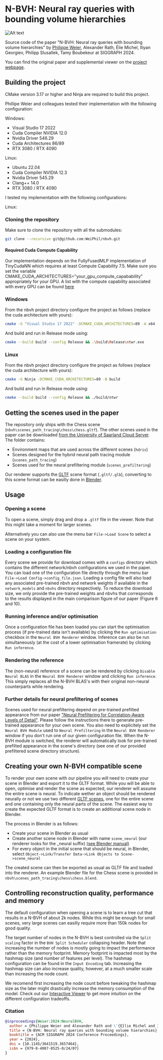 # N-BVH: Neural ray queries with bounding volume hierarchies

![Alt text](./scene_data/teaser.jpg "N-BVH Teaser")

Source code of the paper "N-BVH: Neural ray queries with bounding volume hierarchies" by [Philippe Weier](https://weiphil.github.io/portfolio/), Alexander Rath, Élie Michel, Iliyan Georgiev, Philipp Slusallek, Tamy Boubekeur at SIGGRAPH 2024.

You can find the original paper and supplemental viewer on the [project webpage](https://weiphil.github.io/portfolio/neural_bvh).

## Building the project

CMake version 3.17 or higher and Ninja are required to build this project.

Phillipe Weier and colleagues tested their implementation with the following configuration:

Windows:
- Visual Studio 17 2022
- Cuda Compiler NVIDIA 12.0
- Nvidia Driver 546.29
- Cuda Architectures 86/89
- RTX 3080 / RTX 4090

Linux:
- Ubuntu 22.04
- Cuda Compiler NVIDIA 12.3
- Nvidia Driver 545.29
- Clang++ 14.0
- RTX 3080 / RTX 4090

I tested my implementation with the following configurations:

Linux:

### Cloning the repository

Make sure to clone the repository with all the submodules:

```bash
git clone --recursive git@github.com:WeiPhil/nbvh.git
```

#### Required Cuda Compute Capability

Our implementation depends on the FullyFusedMLP implementation of TinyCudaNN which requires at least Compute Capability 7.5.
Make sure you set the variable CMAKE_CUDA_ARCHITECTURES="your_gpu_compute_capabability" appropriately for your GPU. A list with the compute capability associated with every GPU can be found [here](https://developer.nvidia.com/cuda-gpus)

### Windows

From the nbvh project directory configure the project as follows (replace the cuda architecture with yours):

```bash
cmake -G "Visual Studio 17 2022" -DCMAKE_CUDA_ARCHITECTURES=89 -A x64 -B build
```
And build and run in Release mode using:
```bash
cmake --build build --config Release && .\build\Release\ntwr.exe
```

### Linux

From the nbvh project directory configure the project as follows (replace the cuda architecture with yours):

```bash
cmake -G Ninja -DCMAKE_CUDA_ARCHITECTURES=89 -B build
```
And build and run in Release mode using:
```bash
cmake --build build --config Release && ./build/ntwr
```
 
## Getting the scenes used in the paper

The repository only ships with the Chess scene (`nbvh\scenes_path_tracing\chess\chess.gltf`). The other scenes used in the paper can be downloaded [from the University of Saarland Cloud Server](https://oc.cs.uni-saarland.de/owncloud/index.php/s/b33TTcX9ZCS2m2X). The folder contains:
- Environment maps that are used across the different scenes (`hdris`) 
- Scenes designed for the hybrid neural path tracing module (`scenes_path_tracing`)
- Scenes used for the neural prefiltering module (`scenes_prefiltering`)

Our renderer supports the [GLTF](https://www.khronos.org/gltf/) scene format (`.gltf/.glb`), converting to this scene format can be easilly done in [Blender](https://www.blender.org/).

## Usage

### Opening a scene

To open a scene, simply drag and drop a `.gltf` file in the viewer. Note that this might take a moment for larger scenes.

Alternatively you can also use the menu bar `File->Load Scene` to select a scene on your system.

### Loading a configuration file

Every scene we provide for download comes with a `configs` directory which contains the different network/nbvh configurations we used in the paper. You can load one of the configuration file directly through the menu bar `File->Load Config->config_file.json`. Loading a config file will also load any associated pre-trained nbvh and network weights if available in the `network_models` and `nbvhs` directory respectively. To reduce the download size, we only provide the pre-trained weights and nbvhs that corresponds to the results displayed in the main comparison figure of our paper (Figure 6 and 10).

### Running inference and/or optimisation

Once a configuration file has been loaded you can start the optimisation process (if pre-trained data isn't available) by clicking the `Run optimisation` checkbox in the `Neural BVH Renderer` window. Inference can also be run simultaneously (at the cost of a lower optimisation framerate) by clicking `Run inference`.

### Rendering the reference

The (non-neural) reference of a scene can be rendered by clicking `Disable Neural BLAS` in the `Neural BVH Renderer` window and clicking `Run inference`. This simply replaces all the N-BVH BLAS's with their original non-neural counterparts while rendering.

### Further details for neural prefiltering of scenes

Scenes used for neural prefiltering depend on pre-trained prefilted appearance from our paper ["Neural Prefiltering for Correlation-Aware Levels of Detail"](https://github.com/WeiPhil/neural_lod). Please follow the instructions there to generate pre-trained appearance for your own scene. You also need to explicitely set the `Neural BVH Module` used to `Neural Prefiltering` in the `Neural BVH Renderer` window if you don't run one of our given configuration file. When the N-BVH module is switched, the renderer will automatically look for pre-trained prefilted appearance in the scene's directory (see one of our provided prefiltered scene directory structure). 

## Creating your own N-BVH compatible scene

To render your own scene with our pipeline you will need to create your scene in Blender and export it to the GLTF format. While you will be able to open, optimise and render the scene as expected, our renderer will assume the entire scene is neural. To indicate wether an object should be rendered neurally or not we use two different [GLTF scenes](https://github.khronos.org/glTF-Tutorials/gltfTutorial/gltfTutorial_004_ScenesNodes.html), one for the entire scene and one containing only the neural parts of the scene. The easiest way to create the expected GLTF format is to create an additional scene node in Blender. 

The process in Blender is as follows:
- Create your scene in Blender as usual
- Create another scene node in Blender with name `scene_neural` (our renderer looks for the _neural suffix) [(see Blender manual)](https://docs.blender.org/manual/en/latest/scene_layout/scene/introduction.html)
- For every object in the initial scene that should be neural, in Blender, select `Object->Link/Transfer Data->Link Objects to Scene->scene_neural`

The created scene can then be exported as usual as GLTF file and loaded into the renderer. An example Blender file for the Chess scene is provided in `nbvh\scenes_path_tracing\chess\chess.blend`. 

## Controlling reconstruction quality, performance and memory

The default configuration when opening a scene is to learn a tree cut that results in a N-BVH of about 2k nodes. While this might be enough for small scenes, very large scenes can easilly require more than 150k nodes for good quality. 

The target number of nodes in the N-BVH is best controlled via the `Split scaling` factor in the `BVH Split Scheduler` collapsing header. Note that increasing the number of nodes is mostly going to impact the performance rather than the memory footprint. Memory footprint is impacted most by the hashmap size (and number of features per level). The hashmap configuration can be found in the `Input Encoding` tab. Increasing the hashmap size can also increase quality, however, at a much smaller scale than increasing the node count. 

We recomend first increasing the node count before tweaking the hashmap size as the later might drastically increase the memory consumption of the model. Check out our [Interactive Viewer](https://weiphil.github.io/portfolio/neural_bvh_viewer/) tp get more intuition on the different configuration tradeoffs.

### Citation

```bibtex
@inproceedings{Weier:2024:NeuralBVH,
  author = {Philippe Weier and Alexander Rath and \'{E}lie Michel and Iliyan Georgiev and Philipp Slusallek and Tamy Boubekeur},
  title = {N-BVH: Neural ray queries with bounding volume hierarchies},
  booktitle = {ACM SIGGRAPH 2024 Conference Proceedings},
  year = {2024},
  doi = {10.1145/3641519.3657464},
  isbn = {979-8-4007-0525-0/24/07}
}
```